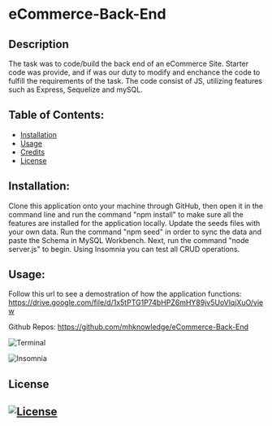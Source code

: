 # eCommerce-Back-End

## Description
The task was to code/build the back end of an eCommerce Site.  Starter code was provide, and if was our duty to modify and enchance the code to fulfill the requirements of the task.  The code consist of JS, utilizing features such as Express, Sequelize and mySQL.

## Table of Contents:
  * [Installation](#installation)
  * [Usage](#usage)
  * [Credits](#credits)
  * [License](#license)

  ## Installation:
  Clone this application onto your machine through GitHub, then open it in the command line and run the command "npm install" to make sure all the features are installed for the application locally. Update the seeds files with your own data. Run the command "npm seed" in order to sync the data and paste the Schema in MySQL Workbench. Next, run the command "node server.js" to begin. Using Insomnia you can test all CRUD operations.

  ## Usage:
  Follow this url to see a demostration of how the application functions:
  https://drive.google.com/file/d/1x5tPTG1P74bHPZ6mHY89jv5UoVlqjXuO/view

Github Repos: https://github.com/mhknowledge/eCommerce-Back-End

![Terminal](https://user-images.githubusercontent.com/79174643/120754269-6ddc4980-c4da-11eb-85ef-2df97a84722d.png)

![Insomnia](https://user-images.githubusercontent.com/79174643/120755454-01fae080-c4dc-11eb-91fb-129d782673a9.png)

## License
## [![License](https://img.shields.io/badge/License-MIT%202.0-blue.svg)](https://opensource.org/licenses/MIT)

